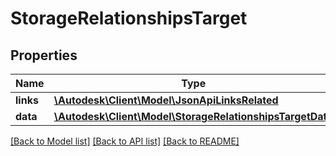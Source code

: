 # StorageRelationshipsTarget

## Properties
Name | Type | Description | Notes
------------ | ------------- | ------------- | -------------
**links** | [**\Autodesk\Client\Model\JsonApiLinksRelated**](JsonApiLinksRelated.md) |  | 
**data** | [**\Autodesk\Client\Model\StorageRelationshipsTargetData**](StorageRelationshipsTargetData.md) |  | [optional] 

[[Back to Model list]](../README.md#documentation-for-models) [[Back to API list]](../README.md#documentation-for-api-endpoints) [[Back to README]](../README.md)



